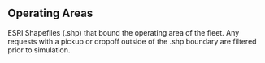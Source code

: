 ## Operating Areas 
ESRI Shapefiles (.shp) that bound the operating area of the fleet. Any requests with a pickup or dropoff outside of the .shp boundary are filtered prior to simulation.
